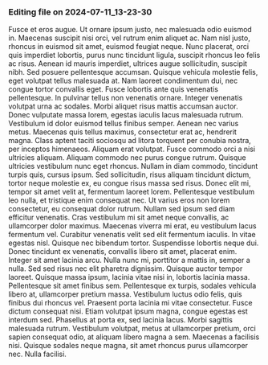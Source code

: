

### Editing file on 2024-07-11_13-23-30

Fusce et eros augue. Ut ornare ipsum justo, nec malesuada odio euismod in. Maecenas suscipit nisi orci, vel rutrum enim aliquet ac. Nam nisl justo, rhoncus in euismod sit amet, euismod feugiat neque. Nunc placerat, orci quis imperdiet lobortis, purus nunc tincidunt ligula, suscipit rhoncus leo felis ac risus. Aenean id mauris imperdiet, ultrices augue sollicitudin, suscipit nibh. Sed posuere pellentesque accumsan. Quisque vehicula molestie felis, eget volutpat tellus malesuada at. Nam laoreet condimentum dui, nec congue tortor convallis eget. Fusce lobortis ante quis venenatis pellentesque.
In pulvinar tellus non venenatis ornare. Integer venenatis volutpat urna ac sodales. Morbi aliquet risus mattis accumsan auctor. Donec vulputate massa lorem, egestas iaculis lacus malesuada rutrum. Vestibulum id dolor euismod tellus finibus semper. Aenean nec varius metus. Maecenas quis tellus maximus, consectetur erat ac, hendrerit magna. Class aptent taciti sociosqu ad litora torquent per conubia nostra, per inceptos himenaeos. Aliquam erat volutpat. Fusce commodo orci a nisi ultricies aliquam. Aliquam commodo nec purus congue rutrum.
Quisque ultricies vestibulum nunc eget rhoncus. Nullam in diam commodo, tincidunt turpis quis, cursus ipsum. Sed sollicitudin, risus aliquam tincidunt dictum, tortor neque molestie ex, eu congue risus massa sed risus. Donec elit mi, tempor sit amet velit at, fermentum laoreet lorem. Pellentesque vestibulum leo nulla, et tristique enim consequat nec. Ut varius eros non lorem consectetur, eu consequat dolor rutrum. Nullam sed ipsum sed diam efficitur venenatis. Cras vestibulum mi sit amet neque convallis, ac ullamcorper dolor maximus. Maecenas viverra mi erat, eu vestibulum lacus fermentum vel. Curabitur venenatis velit sed elit fermentum iaculis.
In vitae egestas nisl. Quisque nec bibendum tortor. Suspendisse lobortis neque dui. Donec tincidunt ex venenatis, convallis libero sit amet, placerat enim. Integer sit amet lacinia arcu. Nulla nunc mi, porttitor a mattis in, semper a nulla. Sed sed risus nec elit pharetra dignissim. Quisque auctor tempor laoreet. Quisque massa ipsum, lacinia vitae nisi in, lobortis lacinia massa. Pellentesque sit amet finibus sem. Pellentesque ex turpis, sodales vehicula libero at, ullamcorper pretium massa.
Vestibulum luctus odio felis, quis finibus dui rhoncus vel. Praesent porta lacinia mi vitae consectetur. Fusce dictum consequat nisi. Etiam volutpat ipsum magna, congue egestas est interdum sed. Phasellus at porta ex, sed lacinia lacus. Morbi sagittis malesuada rutrum. Vestibulum volutpat, metus at ullamcorper pretium, orci sapien consequat odio, at aliquam libero magna a sem. Maecenas a facilisis nisi. Quisque sodales neque magna, sit amet rhoncus purus ullamcorper nec. Nulla facilisi.


